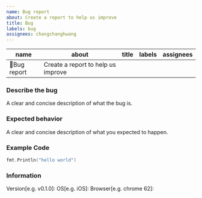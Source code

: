 ```yaml
---
name: Bug report
about: Create a report to help us improve
title: Bug
labels: bug
assignees: changchanghwang
---
```


| name         | about                              | title | labels | assignees |
| ------------ | ---------------------------------- | ----- | ------ | --------- |
| 💩Bug report | Create a report to help us improve |       |        |           |

### Describe the bug

A clear and concise description of what the bug is.

### Expected behavior

A clear and concise description of what you expected to happen.

### Example Code

```go
fmt.Println("hello world")
```

### Information

Version[e.g. v0.1.0]:
OS[e.g. iOS]:
Browser[e.g. chrome 62]:
